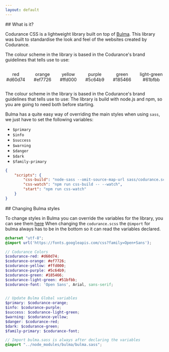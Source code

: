 ```yaml
---
layout: default
---
```


<div class="codurance-header" markdown="1">
## What is it?
</div>

Codurance CSS is a lightweight library built on top of [Bulma](https://bulma.io).
This library was built to standardise the look and feel of the websites created by Codurance.

The colour scheme in the library is based in the Codurance's brand guidelines that tells use to use:

<div class="columns" style="text-align: center; margin-top: 15px;">
    <div class="column is-2">
        <div class="circle" style="background-color: #d60d74;"></div>
        <p>red<br/> #d60d74</p>
    </div>
    <div class="column is-2">
        <div class="circle" style="background-color: #ef7726;"></div>
        <p>orange<br/> #ef7726</p>
    </div>
    <div class="column is-2">
        <div class="circle" style="background-color: #ffd000;"></div>
        <p>yellow<br/> #ffd000</p>
    </div>
    <div class="column is-2">
        <div class="circle" style="background-color: #5c64b9;"></div>
        <p>purple<br/> #5c64b9</p>
    </div>
    <div class="column is-2">
        <div class="circle" style="background-color: #185466;"></div>
        <p>green<br/> #185466</p>
    </div>
    <div class="column is-2">
        <div class="circle" style="background-color: #61bfbb;"></div>
        <p>light-green<br/> #61bfbb</p>
    </div>
</div>

The colour scheme in the library is based in the Codurance's brand guidelines that tells use to use:
The library is build with node.js and npm, so you are going to need both before starting. 

Bulma has a quite easy way of overriding the main styles when using `sass`, we just have to set the following variables: 

- `$primary`
- `$info`
- `$success`
- `$warning`
- `$danger`
- `$dark`
- `$family-primary`

```json
{
    "scripts": {
        "css-build": "node-sass --omit-source-map-url sass/codurance.scss dist/codurance.css",
        "css-watch": "npm run css-build -- --watch",
        "start": "npm run css-watch"
    }
}
```

<div class="codurance-header" style="margin-top: 15px;" markdown="1">
## Changing Bulma styles
</div>

To change styles in Bulma you can override the variables for the library, you can see them [here](https://bulma.io/documentation/customize/variables/) 
When changing the `codurance.scss` the `@import` for bulma always has to be in the bottom so it can read the variables declared. 

```scss
@charset "utf-8";
@import url('https://fonts.googleapis.com/css?family=Open+Sans');

// Codurance Colors
$codurance-red: #d60d74;
$codurance-orange: #ef7726;
$codurance-yellow: #ffd000;
$codurance-purple: #5c64b9;
$codurance-green: #185466;
$codurance-light-green: #51bfbb;
$codurance-font: 'Open Sans', Arial, sans-serif;

    
// Update Bulma Global variables
$primary: $codurance-orange;
$info: $codurance-purple;
$success: $codurance-light-green;
$warning: $codurance-yellow;
$danger: $codurance-red;
$dark: $codurance-green;
$family-primary: $codurance-font;

// Import bulma.sass is always after declaring the variables
@import "../node_modules/bulma/bulma.sass";
```
